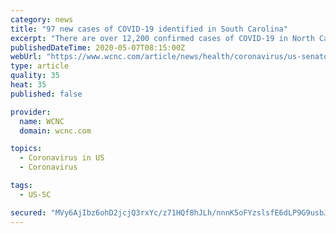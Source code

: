 ```yaml
---
category: news
title: "97 new cases of COVID-19 identified in South Carolina"
excerpt: "There are over 12,200 confirmed cases of COVID-19 in North Carolina. According to data from NC DHHS, daily case counts remain stable."
publishedDateTime: 2020-05-07T08:15:00Z
webUrl: "https://www.wcnc.com/article/news/health/coronavirus/us-senators-seek-probe-of-veterans-homes-after-coronavirus-deaths/275-d76f53a0-3354-42ba-b5af-e02aad0e1fdd"
type: article
quality: 35
heat: 35
published: false

provider:
  name: WCNC
  domain: wcnc.com

topics:
  - Coronavirus in US
  - Coronavirus

tags:
  - US-SC

secured: "MVy6AjIbz6ohD2jcjQ3rxYc/z71HQf8hJLh/nnnK5oFYzslsfE6dLP9G9usbJFSl/kMShw+MBFp1jS8nCKibVF0OSl2oMlqKojPwDkG1EivgC0cL6Me0bScwXQ56S63DEdW99ARPx26eZFqmY90Aw+Cz55DNse2v8Bb6NOSorRiOYoDigYvzYTtmmcLmivcddEMPd0pkYBi2c39sPM9G7ezWR1yr3xmfxQdXUmzmvMo4rJ7nT1AKwoUrUMOGNZge7ziMlvnk2pvvZLvDLN/ojJioLADmH71txvUrZVHzn90HmS6O+9AIqrG7lQGz+5KTeGCo48ppFk0omhXNJNzfk4jrwW9XdmnBxU36qbLenXd8tdZXL+vrlH6HQNO/KBX3mNLQLEL0FR1DOTNu7RzJYlqHDdh1hbiEaq1+4ekML/wEI6lQ6Fyo85jMgOS9QvrUpuIdMquOoW7qjO4p929/7Ijt0AmhJL7D/4AEHKmXDXw=;m675374W5Ttj9rql4doASw=="
---
```



